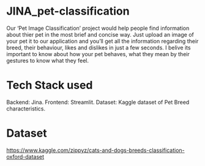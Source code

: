 # JINA_pet-classification
Our ‘Pet Image Classification’ project would help people find information about thier pet in the most brief and concise way. Just upload an image of your pet it to our application and you’ll get all the information regarding their breed, their behaviour, likes and dislikes in just a few seconds.
I belive its important to know about how your pet behaves, what they mean by their gestures to know what they feel. 
# Tech Stack used
Backend: Jina.
Frontend: Streamlit.
Dataset: Kaggle dataset of Pet Breed characteristics.
# Dataset
https://www.kaggle.com/zippyz/cats-and-dogs-breeds-classification-oxford-dataset
